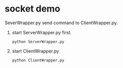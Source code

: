 # socket demo
SeverWrapper.py send command to ClientWrapper.py. 
1. start ServerWrapper.py first.
   ```
   python ServerWrapper.py
   ```
2. start ClientWrapper.py
   ```
   python ClientWrapper.py
   ```